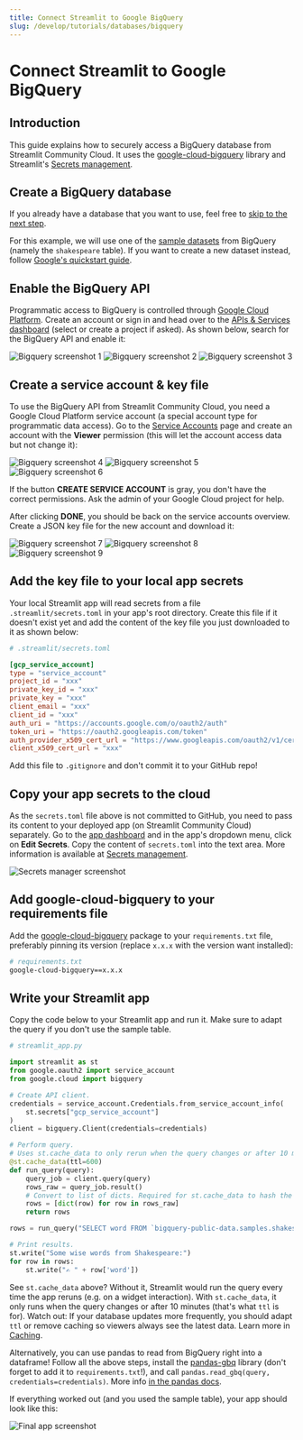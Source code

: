 ```yaml
---
title: Connect Streamlit to Google BigQuery
slug: /develop/tutorials/databases/bigquery
---
```


# Connect Streamlit to Google BigQuery

## Introduction

This guide explains how to securely access a BigQuery database from Streamlit Community Cloud. It uses the
[google-cloud-bigquery](https://googleapis.dev/python/bigquery/latest/index.html) library and
Streamlit's [Secrets management](/deploy/streamlit-community-cloud/deploy-your-app/secrets-management).

## Create a BigQuery database

<Note>

If you already have a database that you want to use, feel free
to [skip to the next step](#enable-the-bigquery-api).

</Note>

For this example, we will use one of the [sample datasets](https://cloud.google.com/bigquery/public-data#sample_tables) from BigQuery (namely the `shakespeare` table). If you want to create a new dataset instead, follow [Google's quickstart guide](https://cloud.google.com/bigquery/docs/quickstarts/quickstart-web-ui).

## Enable the BigQuery API

Programmatic access to BigQuery is controlled through [Google Cloud Platform](https://cloud.google.com). Create an account or sign in and head over to the [APIs & Services dashboard](https://console.cloud.google.com/apis/dashboard) (select or create a project if asked). As shown below, search for the BigQuery API and enable it:

<Flex>
<Image alt="Bigquery screenshot 1" src="/images/databases/big-query-1.png" />
<Image alt="Bigquery screenshot 2" src="/images/databases/big-query-2.png" />
<Image alt="Bigquery screenshot 3" src="/images/databases/big-query-3.png" />
</Flex>

## Create a service account & key file

To use the BigQuery API from Streamlit Community Cloud, you need a Google Cloud Platform service account (a special account type for programmatic data access). Go to the [Service Accounts](https://console.cloud.google.com/iam-admin/serviceaccounts) page and create an account with the **Viewer** permission (this will let the account access data but not change it):

<Flex>
<Image alt="Bigquery screenshot 4" src="/images/databases/big-query-4.png" />
<Image alt="Bigquery screenshot 5" src="/images/databases/big-query-5.png" />
<Image alt="Bigquery screenshot 6" src="/images/databases/big-query-6.png" />
</Flex>

<Note>

If the button **CREATE SERVICE ACCOUNT** is gray, you don't have the correct permissions. Ask the
admin of your Google Cloud project for help.

</Note>

After clicking **DONE**, you should be back on the service accounts overview. Create a JSON key file for the new account and download it:

<Flex>
<Image alt="Bigquery screenshot 7" src="/images/databases/big-query-7.png" />
<Image alt="Bigquery screenshot 8" src="/images/databases/big-query-8.png" />
<Image alt="Bigquery screenshot 9" src="/images/databases/big-query-9.png" />
</Flex>

## Add the key file to your local app secrets

Your local Streamlit app will read secrets from a file `.streamlit/secrets.toml` in your app's root
directory. Create this file if it doesn't exist yet and add the content of the key file you just
downloaded to it as shown below:

```toml
# .streamlit/secrets.toml

[gcp_service_account]
type = "service_account"
project_id = "xxx"
private_key_id = "xxx"
private_key = "xxx"
client_email = "xxx"
client_id = "xxx"
auth_uri = "https://accounts.google.com/o/oauth2/auth"
token_uri = "https://oauth2.googleapis.com/token"
auth_provider_x509_cert_url = "https://www.googleapis.com/oauth2/v1/certs"
client_x509_cert_url = "xxx"
```

<Important>

Add this file to `.gitignore` and don't commit it to your GitHub repo!

</Important>

## Copy your app secrets to the cloud

As the `secrets.toml` file above is not committed to GitHub, you need to pass its content to your deployed app (on Streamlit Community Cloud) separately. Go to the [app dashboard](https://share.streamlit.io/) and in the app's dropdown menu, click on **Edit Secrets**. Copy the content of `secrets.toml` into the text area. More information is available at [Secrets management](/deploy/streamlit-community-cloud/deploy-your-app/secrets-management).

![Secrets manager screenshot](/images/databases/edit-secrets.png)

## Add google-cloud-bigquery to your requirements file

Add the [google-cloud-bigquery](https://googleapis.dev/python/bigquery/latest/index.html) package to your `requirements.txt` file, preferably pinning its version (replace `x.x.x` with the version want installed):

```bash
# requirements.txt
google-cloud-bigquery==x.x.x
```

## Write your Streamlit app

Copy the code below to your Streamlit app and run it. Make sure to adapt the query if you don't use the sample table.

```python
# streamlit_app.py

import streamlit as st
from google.oauth2 import service_account
from google.cloud import bigquery

# Create API client.
credentials = service_account.Credentials.from_service_account_info(
    st.secrets["gcp_service_account"]
)
client = bigquery.Client(credentials=credentials)

# Perform query.
# Uses st.cache_data to only rerun when the query changes or after 10 min.
@st.cache_data(ttl=600)
def run_query(query):
    query_job = client.query(query)
    rows_raw = query_job.result()
    # Convert to list of dicts. Required for st.cache_data to hash the return value.
    rows = [dict(row) for row in rows_raw]
    return rows

rows = run_query("SELECT word FROM `bigquery-public-data.samples.shakespeare` LIMIT 10")

# Print results.
st.write("Some wise words from Shakespeare:")
for row in rows:
    st.write("✍️ " + row['word'])
```

See `st.cache_data` above? Without it, Streamlit would run the query every time the app reruns (e.g. on a widget interaction). With `st.cache_data`, it only runs when the query changes or after 10 minutes (that's what `ttl` is for). Watch out: If your database updates more frequently, you should adapt `ttl` or remove caching so viewers always see the latest data. Learn more in [Caching](/develop/concepts/logical-design/caching).

Alternatively, you can use pandas to read from BigQuery right into a dataframe! Follow all the above steps, install the [pandas-gbq](https://pandas-gbq.readthedocs.io/en/latest/index.html) library (don't forget to add it to `requirements.txt`!), and call `pandas.read_gbq(query, credentials=credentials)`. More info [in the pandas docs](https://pandas.pydata.org/docs/reference/api/pandas.read_gbq.html).

If everything worked out (and you used the sample table), your app should look like this:

![Final app screenshot](/images/databases/big-query-10.png)
